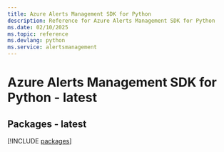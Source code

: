 ```yaml
---
title: Azure Alerts Management SDK for Python
description: Reference for Azure Alerts Management SDK for Python
ms.date: 02/10/2025
ms.topic: reference
ms.devlang: python
ms.service: alertsmanagement
---
```

# Azure Alerts Management SDK for Python - latest
## Packages - latest
[!INCLUDE [packages](alerts-management-index.md)]